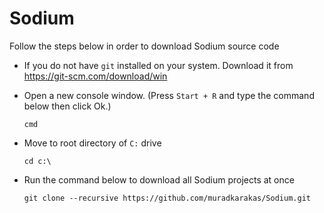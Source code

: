 # Sodium

Follow the steps below in order to download Sodium source code 

* If you do not have `git` installed on your system. Download it from https://git-scm.com/download/win

* Open a new console window. (Press `Start + R` and type the command below then click Ok.)

  `cmd`

* Move to root directory of `C:` drive

   `cd c:\`
  
* Run the command below to download all Sodium projects at once

  `git clone --recursive https://github.com/muradkarakas/Sodium.git`
   

